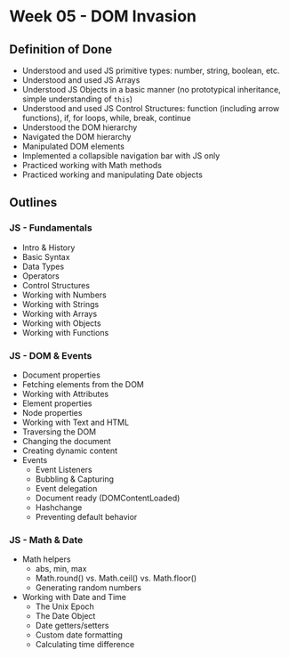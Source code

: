 Week 05 - DOM Invasion
=======================

Definition of Done
-------------------

- Understood and used JS primitive types: number, string, boolean, etc.
- Understood and used JS Arrays
- Understood JS Objects in a basic manner
  (no prototypical inheritance, simple understanding of `this`)
- Understood and used JS Control Structures: function (including arrow functions),
  if, for loops, while, break, continue
- Understood the DOM hierarchy
- Navigated the DOM hierarchy
- Manipulated DOM elements
- Implemented a collapsible navigation bar with JS only
- Practiced working with Math methods
- Practiced working and manipulating Date objects

Outlines
---------

### JS - Fundamentals

- Intro & History
- Basic Syntax
- Data Types
- Operators
- Control Structures
- Working with Numbers
- Working with Strings
- Working with Arrays
- Working with Objects
- Working with Functions

### JS - DOM & Events

- Document properties
- Fetching elements from the DOM
- Working with Attributes
- Element properties
- Node properties
- Working with Text and HTML
- Traversing the DOM
- Changing the document
- Creating dynamic content
- Events
  - Event Listeners
  - Bubbling & Capturing
  - Event delegation
  - Document ready (DOMContentLoaded)
  - Hashchange
  - Preventing default behavior

### JS - Math & Date

- Math helpers
  - abs, min, max
  - Math.round() vs. Math.ceil() vs. Math.floor()
  - Generating random numbers
- Working with Date and Time
  - The Unix Epoch
  - The Date Object
  - Date getters/setters
  - Custom date formatting
  - Calculating time difference
